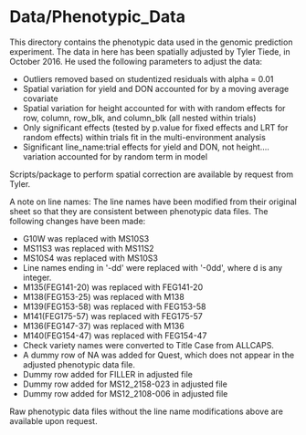 # Data/Phenotypic_Data
This directory contains the phenotypic data used in the genomic prediction
experiment. The data in here has been spatially adjusted by Tyler Tiede, in
October 2016. He used the following parameters to adjust the data:

- Outliers removed based on studentized residuals with alpha = 0.01
- Spatial variation for yield and DON accounted for by a moving average covariate
- Spatial variation for height accounted for with with random effects for row, column, row_blk, and column_blk (all nested within trials)
- Only significant effects (tested by p.value for fixed effects and LRT for random effects) within trials fit in the multi-environment analysis
- Significant line_name:trial effects for yield and DON, not height.... variation accounted for by random term in model

Scripts/package to perform spatial correction are available by request from
Tyler.

A note on line names:
The line names have been modified from their original sheet so that they are
consistent between phenotypic data files. The following changes have been made:

- G10W was replaced with MS10S3
- MS11S3 was replaced with MS11S2
- MS10S4 was replaced with MS10S3
- Line names ending in '-dd' were replaced with '-0dd', where d is any integer.
- M135(FEG141-20) was replaced with FEG141-20
- M138(FEG153-25) was replaced with M138
- M139(FEG153-58) was replaced with FEG153-58
- M141(FEG175-57) was replaced with FEG175-57
- M136(FEG147-37) was replaced with M136
- M140(FEG154-47) was replaced with FEG154-47
- Check variety names were converted to Title Case from ALLCAPS.
- A dummy row of NA was added for Quest, which does not appear in the adjusted phenotypic data file.
- Dummy row added for FILLER in adjusted file
- Dummy row added for MS12_2158-023 in adjusted file
- Dummy row added for MS12_2108-006 in adjusted file

Raw phenotypic data files without the line name modifications above are
available upon request.
